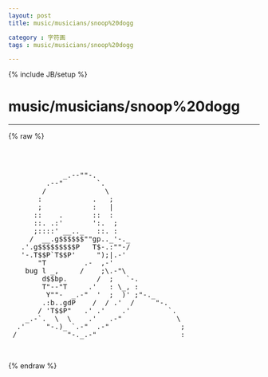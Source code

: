 ```yaml
---
layout: post
title: music/musicians/snoop%20dogg
category : 字符画
tags : music/musicians/snoop%20dogg
---
```

{% include JB/setup %}
# music/musicians/snoop%20dogg
---
{% raw %}
<pre>



             _.--&quot;&quot;-.                      
         .--&quot;        `.                    
        /              \                   
       :            .   ;                  
       ;            :   |                  
      ::    .       ::  :                  
      ::. .:&#039;       &#039;:.  ;                 
      ;::::&#039; __.._   ::. :                 
     /  __.g$$$$$$&quot;&quot;gp.._&#039;-._              
   .&#039;.g$$$$$$$$$P   T$-.:&quot;&quot;-/              
   &#039;-.T$$P`T$$P&#039;     &quot;);|.-&#039;               
       &quot;T         .-  ,-&#039;                  
    bug l _,     /    ;\.-&quot;\               
        d$$bp.       /  ;   `-.            
        T&quot;--&quot;T     .&#039;   : \_, :            
         Y&quot;&quot;-  _.-&quot;  &#039;  ;  )&#039; ;&quot;-._        
        .:b..gdP    /  / .&#039;  /     &quot;-.     
       / &#039;T$$P&quot;   .&#039; .&#039;    .&#039;         `.   
    _.-`.  \  \    .&#039;   .-&quot;             \  
  .&#039;     &quot;-.)_ `.-&quot;  .-&quot;                 ; 
 /            &quot;-._.-&quot;                    : 

 </pre>
{% endraw %}
